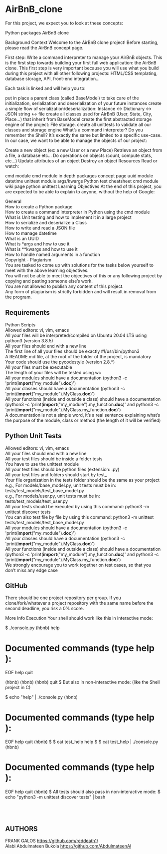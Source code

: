 # AirBnB_clone

For this project, we expect you to look at these concepts:

Python packages
AirBnB clone


Background Context
Welcome to the AirBnB clone project!
Before starting, please read the AirBnB concept page.

First step: Write a command interpreter to manage your AirBnB objects.
This is the first step towards building your first full web application: the AirBnB clone. This first step is very important because you will use what you build during this project with all other following projects: HTML/CSS templating, database storage, API, front-end integration…

Each task is linked and will help you to:

put in place a parent class (called BaseModel) to take care of the initialization, serialization and deserialization of your future instances
create a simple flow of serialization/deserialization: Instance <-> Dictionary <-> JSON string <-> file
create all classes used for AirBnB (User, State, City, Place…) that inherit from BaseModel
create the first abstracted storage engine of the project: File storage.
create all unittests to validate all our classes and storage engine
What’s a command interpreter?
Do you remember the Shell? It’s exactly the same but limited to a specific use-case. In our case, we want to be able to manage the objects of our project:

Create a new object (ex: a new User or a new Place)
Retrieve an object from a file, a database etc…
Do operations on objects (count, compute stats, etc…)
Update attributes of an object
Destroy an object
Resources
Read or watch:

cmd module
cmd module in depth
packages concept page
uuid module
datetime
unittest module
args/kwargs
Python test cheatsheet
cmd module wiki page
python unittest
Learning Objectives
At the end of this project, you are expected to be able to explain to anyone, without the help of Google:

General<br>
How to create a Python package<br>
How to create a command interpreter in Python using the cmd module<br>
What is Unit testing and how to implement it in a large project<br>
How to serialize and deserialize a Class<br>
How to write and read a JSON file<br>
How to manage datetime<br>
What is an UUID<br>
What is *args and how to use it<br>
What is **kwargs and how to use it<br>
How to handle named arguments in a function<br>
Copyright - Plagiarism<br>
You are tasked to come up with solutions for the tasks below yourself to meet with the above learning objectives.<br>
You will not be able to meet the objectives of this or any following project by copying and pasting someone else’s work.<br>
You are not allowed to publish any content of this project.<br>
Any form of plagiarism is strictly forbidden and will result in removal from the program.<br>
## Requirements<br>
Python Scripts<br>
Allowed editors: vi, vim, emacs<br>
All your files will be interpreted/compiled on Ubuntu 20.04 LTS using python3 (version 3.8.5)<br>
All your files should end with a new line<br>
The first line of all your files should be exactly #!/usr/bin/python3<br>
A README.md file, at the root of the folder of the project, is mandatory<br>
Your code should use the pycodestyle (version 2.8.*)<br>
All your files must be executable<br>
The length of your files will be tested using wc<br>
All your modules should have a documentation (python3 -c 'print(__import__("my_module").__doc__)')<br>
All your classes should have a documentation (python3 -c 'print(__import__("my_module").MyClass.__doc__)')<br>
All your functions (inside and outside a class) should have a documentation (python3 -c 'print(__import__("my_module").my_function.__doc__)' and python3 -c 'print(__import__("my_module").MyClass.my_function.__doc__)')<br>
A documentation is not a simple word, it’s a real sentence explaining what’s the purpose of the module, class or method (the length of it will be verified)<br>
## Python Unit Tests<br>
Allowed editors: vi, vim, emacs<br>
All your files should end with a new line<br>
All your test files should be inside a folder tests<br>
You have to use the unittest module<br>
All your test files should be python files (extension: .py)<br>
All your test files and folders should start by test_<br>
Your file organization in the tests folder should be the same as your project<br>
e.g., For models/base_model.py, unit tests must be in: tests/test_models/test_base_model.py<br>
e.g., For models/user.py, unit tests must be in: tests/test_models/test_user.py<br>
All your tests should be executed by using this command: python3 -m unittest discover tests<br>
You can also test file by file by using this command: python3 -m unittest tests/test_models/test_base_model.py<br>
All your modules should have a documentation (python3 -c 'print(__import__("my_module").__doc__)')<br>
All your classes should have a documentation (python3 -c 'print(__import__("my_module").MyClass.__doc__)')<br>
All your functions (inside and outside a class) should have a documentation (python3 -c 'print(__import__("my_module").my_function.__doc__)' and python3 -c 'print(__import__("my_module").MyClass.my_function.__doc__)')<br>
We strongly encourage you to work together on test cases, so that you don’t miss any edge case<br>
## GitHub
There should be one project repository per group. If you clone/fork/whatever a project repository with the same name before the second deadline, you risk a 0% score.<br>

More Info
Execution
Your shell should work like this in interactive mode:

$ ./console.py
(hbnb) help

Documented commands (type help <topic>):
========================================
EOF  help  quit

(hbnb) 
(hbnb) 
(hbnb) quit
$
But also in non-interactive mode: (like the Shell project in C)

$ echo "help" | ./console.py
(hbnb)

Documented commands (type help <topic>):
========================================
EOF  help  quit
(hbnb) 
$
$ cat test_help
help
$
$ cat test_help | ./console.py
(hbnb)

Documented commands (type help <topic>):
========================================
EOF  help  quit
(hbnb) 
$
All tests should also pass in non-interactive mode: $ echo "python3 -m unittest discover tests" | bash
<br><br><br><br>
## AUTHORS<br>
FRANK GALOS <https://github.com/reddeath1/><br>
Alabi Abdulmateen Bukola <https://github.com/AbdulmateenAl>


